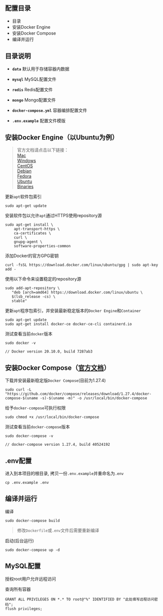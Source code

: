 ## 配置目录

*  目录
*  安装Docker Engine
*  安装Docker Compose
*  编译并运行


## 目录说明

- **`data`** 默认用于存储容器内数据

- **`mysql`** MySQL配置文件

- **`redis`** Redis配置文件

- **`mongo`** Mongo配置文件

- **`docker-compose.yml`** 容器编排配置文件

- **`.env.example`** 配置文件模版

## 安装Docker Engine（以Ubuntu为例）

> 官方文档请点击以下链接：<br>
> [Mac](https://docs.docker.com/docker-for-mac/install/)<br>
> [Windows](https://docs.docker.com/docker-for-windows/install/)<br>
> [CentOS](https://docs.docker.com/engine/install/centos/)<br>
> [Debian](https://docs.docker.com/engine/install/debian/)<br>
> [Fedora](https://docs.docker.com/engine/install/fedora/)<br>
> [Ubuntu](https://docs.docker.com/engine/install/ubuntu/)<br>
> [Binaries](https://docs.docker.com/engine/install/binaries/)<br>

更新`apt`软件包索引
```
sudo apt-get update
```

安装软件包以允许`apt`通过HTTPS使用repository源
```
sudo apt-get install \
    apt-transport-https \
    ca-certificates \
    curl \
    gnupg-agent \
    software-properties-common
```

添加Docker的官方GPG密钥
```
curl -fsSL https://download.docker.com/linux/ubuntu/gpg | sudo apt-key add -
```

使用以下命令来设置稳定的repository源
```
sudo add-apt-repository \
   "deb [arch=amd64] https://download.docker.com/linux/ubuntu \
   $(lsb_release -cs) \
   stable"
```

更新`apt`程序包索引，并安装最新稳定版本的`Docker Engine`和`Container`
```
sudo apt-get update
sudo apt-get install docker-ce docker-ce-cli containerd.io
```

测试查看当前`docker`版本
```
sudo docker -v

// Docker version 20.10.0, build 7287ab3
```

## 安装Docker Compose（[官方文档](https://docs.docker.com/compose/install/)）

下载并安装最新稳定版`Docker Compose`(目前为1.27.4)
```
sudo curl -L "https://github.com/docker/compose/releases/download/1.27.4/docker-compose-$(uname -s)-$(uname -m)" -o /usr/local/bin/docker-compose
```

给予`docker-compose`可执行权限
```
sudo chmod +x /usr/local/bin/docker-compose
```

测试查看当前`docker-compose`版本
```
sudo docker-compose -v

// docker-compose version 1.27.4, build 40524192
```

## .env配置

进入到本项目的根目录, 拷贝一份`.env.example`并重命名为`.env`

```
cp .env.example .env
```

## 编译并运行

编译

```
sudo docker-compose build
```

> 修改`Dockerfile`或`.env`文件后需要重新编译

启动(后台运行)
```
sudo docker-compose up -d
```



## MySQL配置

授权root用户允许远程访问

查询所有容器
```
GRANT ALL PRIVILEGES ON *.* TO root@"%" IDENTIFIED BY "此处填写远程访问密码";
flush privileges;
```